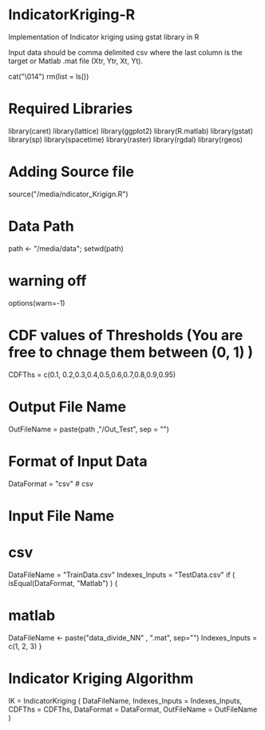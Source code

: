 
# IndicatorKriging-R

Implementation of Indicator kriging using gstat library in R

Input data should be comma delimited csv where the last column is the target or Matlab .mat file (Xtr, Ytr, Xt, Yt).

cat("\014")
rm(list = ls())
# Required Libraries
library(caret)
library(lattice)
library(ggplot2)
library(R.matlab)
library(gstat)
library(sp)
library(spacetime)
library(raster)
library(rgdal)
library(rgeos) 

# Adding Source file
source("/media/ndicator_Krigign.R")

# Data Path
path <- "/media/data";
setwd(path)
# warning off
options(warn=-1)
# CDF values of Thresholds (You are free to chnage them between (0, 1) )
CDFThs = c(0.1, 0.2,0.3,0.4,0.5,0.6,0.7,0.8,0.9,0.95)
# Output File Name
OutFileName = paste(path ,"/Out_Test", sep = "")
# Format of Input Data
DataFormat = "csv" # csv
# Input File Name
# csv
DataFileName = "TrainData.csv"
Indexes_Inputs = "TestData.csv"
if ( isEqual(DataFormat, "Matlab") )
{
  # matlab
  DataFileName <- paste("data_divide_NN" ,
                        ".mat", sep="")
  Indexes_Inputs = c(1, 2, 3)
}

# Indicator Kriging Algorithm
IK = IndicatorKriging ( DataFileName, Indexes_Inputs = Indexes_Inputs, CDFThs = CDFThs,
                  DataFormat = DataFormat, OutFileName = OutFileName )
